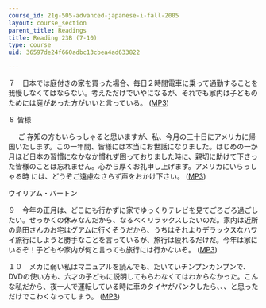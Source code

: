```yaml
---
course_id: 21g-505-advanced-japanese-i-fall-2005
layout: course_section
parent_title: Readings
title: Reading 23B (7-10)
type: course
uid: 36597de24f660adbc13cbea4ad633822

---
```


７　日本では庭付きの家を買った場合、毎日２時間電車に乗って通勤することを我慢しなくてはならない。考えただけでいやになるが、それでも家内は子どものためには庭があった方がいいと言っている。 ([MP3](/ans7870/21f/21f.505/f05/audio/Lesson23B-7.mp3))

８ 皆様

     ご 存知の方もいらっしゃると思いますが、私、今月の三十日にアメリカに帰国いたします。この一年間、皆様には本当にお世話になりました。はじめの一か月ほど日本の習慣になかなか慣れず困っておりました時に、親切に助けて下さった皆様のことは忘れません。心から厚くお礼申し上げます。アメリカにいらっしゃる時 には、どうぞご遠慮なさらず声をおかけ下さい。 ([MP3](/ans7870/21f/21f.505/f05/audio/Lesson23B-8.mp3))

ウイリアム・バートン

９　今年の正月は、どこにも行かずに家でゆっくりテレビを見てごろごろ過ごしたい。せっかくの休みなんだから、なるべくリラックスしたいのだ。家内は近所の島田さんのお宅はグアムに行くそうだから、うちはそれよりデラックスなハワイ旅行にしようと勝手なことを言っているが、旅行は疲れるだけだ。今年は家に いるぞ！子どもや家内が何と言っても旅行には行かないぞ。 ([MP3](/ans7870/21f/21f.505/f05/audio/Lesson23B-9.mp3))

１０　メカに弱い私はマニュアルを読んでも、たいていチンプンカンプンで、DVDの使い方も、六才の子どもに説明してもらわなくてはわからなかった。こんな私だから、夜一人で運転している時に車のタイヤがパンクしたら、、、と思っただけでこわくなってしまう。 ([MP3](/ans7870/21f/21f.505/f05/audio/Lesson23B-10.mp3))